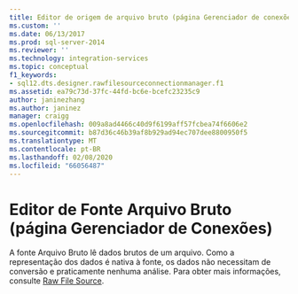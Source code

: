 ```yaml
---
title: Editor de origem de arquivo bruto (página Gerenciador de conexões) | Microsoft Docs
ms.custom: ''
ms.date: 06/13/2017
ms.prod: sql-server-2014
ms.reviewer: ''
ms.technology: integration-services
ms.topic: conceptual
f1_keywords:
- sql12.dts.designer.rawfilesourceconnectionmanager.f1
ms.assetid: ea79c73d-37fc-44fd-bc6e-bcefc23235c9
author: janinezhang
ms.author: janinez
manager: craigg
ms.openlocfilehash: 009a8ad4466c40d9f6199aff57fcbea74f6606e2
ms.sourcegitcommit: b87d36c46b39af8b929ad94ec707dee8800950f5
ms.translationtype: MT
ms.contentlocale: pt-BR
ms.lasthandoff: 02/08/2020
ms.locfileid: "66056487"
---
```

# <a name="raw-file-source-editor-connection-manager-page"></a>Editor de Fonte Arquivo Bruto (página Gerenciador de Conexões)
  A fonte Arquivo Bruto lê dados brutos de um arquivo. Como a representação dos dados é nativa à fonte, os dados não necessitam de conversão e praticamente nenhuma análise. Para obter mais informações, consulte [Raw File Source](data-flow/raw-file-source.md).  
  
  
